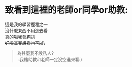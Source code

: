# 致看到這裡的老師or同學or助教:
這是我的學習歷程之一\
沒什麼東西不用進去看\
~~真的啦我會尷尬~~\
~~好啦其實想看也可以~~\
>為甚麼我不設私人?\
    : 我賭助教和老師一定沒空進來看:)
